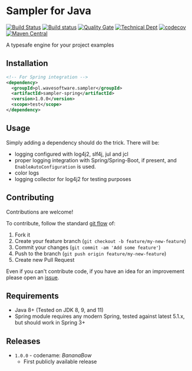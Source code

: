 # Sampler for Java

[![Build Status](https://travis-ci.org/wavesoftware/sampler.svg?branch=develop)](https://travis-ci.org/wavesoftware/sampler) [![Build status](https://ci.appveyor.com/api/projects/status/g0fxplnjxk9kt2s2/branch/develop?svg=true)](https://ci.appveyor.com/project/cardil/sampler/branch/develop) [![Quality Gate](https://sonar.wavesoftware.pl/api/badges/gate?key=pl.wavesoftware.sampler:sampler-parent)](https://sonar.wavesoftware.pl/dashboard/index/pl.wavesoftware.sampler:sampler-parent) [![Technical Dept](https://sonar.wavesoftware.pl/api/badges/measure?key=pl.wavesoftware.sampler:sampler-parent&metric=sqale_debt_ratio)](https://sonar.wavesoftware.pl/dashboard/index/pl.wavesoftware.sampler:sampler-parent) [![codecov](https://codecov.io/gh/wavesoftware/sampler/branch/develop/graph/badge.svg)](https://codecov.io/gh/wavesoftware/sampler) [![Maven Central](https://maven-badges.herokuapp.com/maven-central/pl.wavesoftware.sampler/sampler-spring/badge.svg)](https://maven-badges.herokuapp.com/maven-central/pl.wavesoftware.sampler/sampler-spring)

A typesafe engine for your project examples

## Installation

```xml
<!-- For Spring integration -->
<dependency>
  <groupId>pl.wavesoftware.sampler</groupId>
  <artifactId>sampler-spring</artifactId>
  <version>1.0.0</version>
  <scope>test</scope>
</dependency>
```

## Usage

Simply adding a dependency should do the trick. There will be:

 * logging configured with log4j2, slf4j, jul and jcl
 * proper logging integration with Spring/Spring-Boot, if present, and `EnableAutoConfiguration` 
 is used.
 * color logs
 * logging collector for log4j2 for testing purposes

## Contributing

Contributions are welcome!

To contribute, follow the standard [git flow](http://danielkummer.github.io/git-flow-cheatsheet/) of:

1. Fork it
1. Create your feature branch (`git checkout -b feature/my-new-feature`)
1. Commit your changes (`git commit -am 'Add some feature'`)
1. Push to the branch (`git push origin feature/my-new-feature`)
1. Create new Pull Request

Even if you can't contribute code, if you have an idea for an improvement 
please open an [issue](https://github.com/wavesoftware/sampler/issues).

## Requirements

* Java 8+ (Tested on JDK 8, 9, and 11)
* Spring module requires any modern Spring, tested against latest 5.1.x, but should work in Spring 3+ 

## Releases

* `1.0.0` - codename: *BananaBow*
	* First publicly available release
